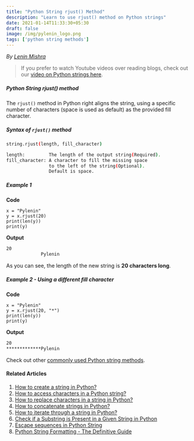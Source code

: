 ```yaml
---
title: "Python String rjust() Method"
description: "Learn to use rjust() method on Python strings"
date: 2021-01-14T11:33:30+05:30
draft: false
image: /img/pylenin_logo.png
tags: ['python string methods']
---
```

<div class="sharethis-inline-follow-buttons"></div>

*By [Lenin Mishra](https://www.pylenin.com/authors/#lenin-mishra)*

> If you prefer to watch Youtube videos over reading blogs, check out our [video on Python strings here](https://youtu.be/MXdNMo_f95I). 

##### Python String rjust() method

The `rjust()` method in Python right aligns the string, using a specific number of characters (space is used as default) as the provided fill character.

##### Syntax of `rjust()` method

```bash
string.rjust(length, fill_character)

length:         The length of the output string(Required).
fill_character: A character to fill the missing space 
                to the left of the string(Optional).
                Default is space.     
```

##### Example 1

**Code**

```python3
x = "Pylenin"
y = x.rjust(20)
print(len(y))
print(y)
```

**Output**

```bash
20
             Pylenin        
```

As you can see, the length of the new string is **20 characters long**.

##### Example 2 - Using a different fill character

**Code**

```python3
x = "Pylenin"
y = x.rjust(20, "*")
print(len(y))
print(y)
```

**Output**

```bash
20
*************Pylenin     
```

Check out other [commonly used Python string methods](https://www.pylenin.com/blogs/common-python-string-methods).

#### Related Articles

1. [How to create a string in Python?](https://www.pylenin.com/blogs/create-string-python/)
2. [How to access characters in a Python string?](https://www.pylenin.com/blogs/access-characters-in-string/)
3. [How to replace characters in a string in Python?](https://www.pylenin.com/blogs/replace-string-characters-python/)
4. [How to concatenate strings in Python?](https://www.pylenin.com/blogs/concatenate-strings-in-python/)
5. [How to iterate through a string in Python?](https://www.pylenin.com/blogs/iterating-through-python-string/)
6. [Check if a Substring is Present in a Given String in Python](https://www.pylenin.com/blogs/check-substring-in-a-string-python/)
7. [Escape sequences in Python String](https://www.pylenin.com/blogs/escape-sequences-python-string/)
8. [Python String Formatting - The Definitive Guide](https://www.pylenin.com/blogs/python-string-formatting/)


